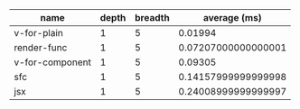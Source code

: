 | name            | depth | breadth | average (ms)        |
| --------------- | ----- | ------- | ------------------- |
| v-for-plain     | 1     | 5       | 0.01994             |
| render-func     | 1     | 5       | 0.07207000000000001 |
| v-for-component | 1     | 5       | 0.09305             |
| sfc             | 1     | 5       | 0.14157999999999998 |
| jsx             | 1     | 5       | 0.24008999999999997 |